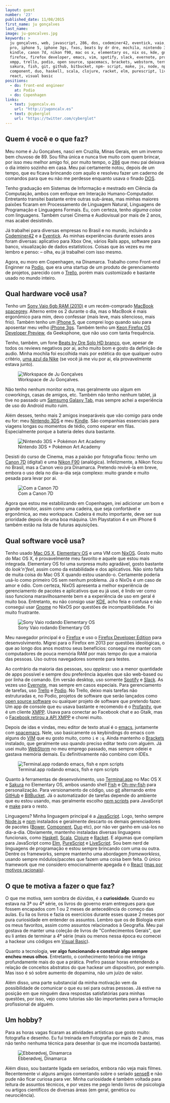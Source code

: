 ```yaml
---
layout: guest
number: '23'
published_date: 11/08/2015
first_name: ju gonçalves
last_name:
image: ju-goncalves.jpg
keywords: >
  ju gonçalves, web, javascript, 286, dos, codeminer42, eventick, vaio, macbook
  pro, iphone 5, iphone 3gs, fxos, beats by dr dre, mochila, nintendo 3ds,
  kindle, canon 7d, nikon f90, mac os x, elementary os, nix os, kde, gnome,
  firefox, firefox developer, emacs, vim, spotify, slack, evernote, profanity,
  xmpp, trello, podio, open source, spacemacs, brackets, webstorm, terminal,
  sakura, fish, git, github, bitbucket, npm- script, make, js, node, npm, bower,
  component, duo, haskell, scala, clojure, racket, elm, purescript, livescript,
  react, visual basic
positions:
  - do: front-end engineer
    at: Podio
  - do: Copenhagen
links:
  - text: jugoncalv.es
    url: "http://jugoncalv.es"
  - text: @cyberglot
    url: "https://twitter.com/cyberglot"
---
```



## Quem é você e o que faz?

Meu nome é Ju Gonçalves, nasci em Cruzília, Minas Gerais, em um inverno bem
chuvoso de 89. Sou filha única e nunca tive muito com quem brincar, por isso meu
melhor amigo foi, por muito tempo, o [286][286] que meu pai deixava o dia
inteiro sozinho em casa. Meu pai certamente notou, depois de um tempo, que eu
ficava brincando com aquilo e resolveu fazer um caderno de comandos para que eu
não me perdesse enquanto usava o finado [DOS][dos].

Tenho graduação em Sistemas de Informação e mestrado em Ciência da Computação,
ambos com enfoque em Interação Humano-Computador. Entretanto transitei bastante
entre outras sub-áreas, mas minhas maiores paixões ficaram em Processamento de
Linguagem Natural, Linguagens de Programação e Linguagens Formais. Eu, com
certeza, tenho *alguma coisa* com linguagens. Também cursei Cinema e Audiovisual
por mais de 2 anos, mas acabei desistindo.

Já trabalhei para diversas empresas no Brasil e no mundo, incluindo a
[Codeminer42][cm42] e a [Eventick][eventick]. As minhas experiências durante
esses anos foram diversas: aplicativo para Xbox One, vários Rails apps, software
para banco, visualização de dados estatísticos. Coisas que às vezes eu me lembro
e penso: – olha, eu já trabalhei com isso mesmo.

Agora, eu moro em Copenhagen, na Dinamarca. Trabalho como Front-end Enginner na
[Podio][podio], que era uma startup de um produto de gerenciamento de projetos,
parecido com o [Trello][trello], porém mais customizado e bastante usado no
mundo inteiro.


[286]: http://vignette4.wikia.nocookie.net/uncyclopedia/images/3/31/286.jpg
[dos]: https://en.wikipedia.org/wiki/DOS
[cm42]: http://www.codeminer42.com/
[eventick]: http://www.codeminer42.com/
[podio]: https://podio.com/
[trello]: http://trello.com/


## Qual hardware você usa?

Tenho um [Sony Vaio 6gb RAM (2010)][vaio] e um recém-comprado
[MacBook spacegrey][macbook]. Alterno entre os 2 durante o dia, mas o MacBook é
mais ergonômico para mim, devo confessar (mais leve, mais silencioso, mais
frio). Também tenho um [iPhone 5][iphone5], que comprei logo quando saiu para
aposentar meu velho [iPhone 3gs][iphone3gs]. Também tenho um
[Keon Firefox OS Developer Preview][fxos], da Geeksphone, que não uso com tanta
frequência.

Tenho, também, um fone [Beats by Dre Solo HD branco][beats], que, apesar
de todos os reviews negativos por ai, acho muito bom e gosto da
definição de audio. Minha mochila foi escolhida mais por estética do que
qualquer outro critério, [uma azul da Nike][mochila] (se você já me viu
por ai, ela provavelmente estava junto).

<figure class="image-fit">
  <img src="/images/content/ju-goncalves-workspace.jpg"
       alt="Workspace de Ju Gonçalves" />
  <figcaption class="caption-top">
    Workspace de Ju Gonçalves.
  </figcaption>
</figure>

Não tenho nenhum monitor extra, mas geralmente uso algum em coworkings, casas de
amigos, etc. Também não tenho nenhum tablet, já tive no passado um
[Samsumg Galaxy Tab][tab], mas sempre achei a experiência de uso do Android
muito ruim.

Além desses, tenho mais 2 amigos inseparáveis que vão comigo para onde eu for:
meu [Nintendo 3DS][3ds] e meu [Kindle][kindle]. São companhias essenciais para
viagens longas ou momentos de tédio, como esperar em filas. Especialmente porque
a bateria deles dura bastante.

<figure class="image-fit">
  <img src="/images/content/ju-goncalves-3ds.jpg"
       alt="Nintendo 3DS + Pokémon Art Academy" />
  <figcaption class="caption-bottom">
    Nintendo 3DS + Pokémon Art Academy
  </figcaption>
</figure>

Desisti do curso de Cinema, mas a paixão por fotografia ficou: tenho um
[Canon 7D][canon] (digital) e uma [Nikon F90][nikon] (analógica). Infelizmente,
a Nikon ficou no Brasil, mas a Canon veio pra Dinamarca. Pretendo revivê-la em
breve, embora o uso dela no dia-a-dia seja complexo: muito grande e muito pesada
para levar por ai.

<figure class="image-fit">
  <img src="/images/content/ju-goncalves-canon7d.jpg"
       alt="Com a Canon 7D" />
  <figcaption class="caption-top">
    Com a Canon 7D
  </figcaption>
</figure>

Agora que estou me estabilizando em Copenhagen, irei adicionar um bom e grande
monitor, assim como uma cadeira, que seja confortável e ergonômica, ao meu
workspace. Cadeira é muito importante, deve ser sua prioridade depois de uma boa
máquina. Um Playstation 4 e um iPhone 6 também estão na lista de futuras
aquisições.


[vaio]: http://cdn.instructables.com/FN8/HCS7/GVA8VEGE/FN8HCS7GVA8VEGE.MEDIUM.jpg
[macbook]: http://www.trustedreviews.com/12-inch-macbook-2015-review
[iphone5]: http://www.techtudo.com.br/tudo-sobre/iphone-5.html
[iphone3gs]: http://www.techtudo.com.br/tudo-sobre/iphone-3gs.html
[fxos]: http://gadgetynews.com/wp-content/uploads/2013/01/Firefox-phone-keon-peak.jpg
[beats]: http://www.digitaltrends.com/headphone-reviews/beats-by-dr-dre-solo-review/
[mochila]: https://standupskateshop.com/wp-content/uploads/2013/04/NIKE-PIEDMONT-BACKPACK-BLUE-RED.jpg
[tab]: http://cdn2.gsmarena.com/vv/pics/samsung/samsung-p1010-galaxy-tab-wi-fi-1.jpg
[3ds]: http://www.techtudo.com.br/tudo-sobre/nintendo-3ds.html
[kindle]: http://www.techtudo.com.br/tudo-sobre/kindle.html
[canon]: http://www.techtudo.com.br/tudo-sobre/canon-eos-7d.html
[nikon]: https://upload.wikimedia.org/wikipedia/commons/b/b9/Nikon_n90s.JPG


## Qual software você usa?

Tenho usado [Mac OS X][macosx], [Elementary OS][elementary] e uma VM com
[NixOS][nix]. Gosto muito do Mac OS X, é provavelmente meu favorito e aquele que
estou mais integrada. Elementary OS foi uma surpresa muito agradável, gosto
bastante do *look'n'feel*, assim como da estabilidade e dos aplicativos. Não
sinto falta de muita coisa do Mac OS X quando estou usando-o. Certamente poderia
usá-lo como primeiro OS sem nenhum problema. Já o NixOs é um caso de amor e
ódio. Com certeza, NixOS apresenta a melhor experiência de gerenciamento de
pacotes e aplicativos que eu já usei, é lindo ver como isso funciona
maravilhosamente bem e a experiência de uso em geral é muito boa. Entretanto, eu
não consigo usar [KDE][kde], acho feia e confusa e não consegui usar
[Gnome][gnome] no NixOS por questões de incompatibilidade. Foi muito frustrante.

<figure class="image-fit">
  <img
    src="/images/content/ju-goncalves-elementary.jpg"
    alt="Sony Vaio rodando Elementary OS" />
  <figcaption class="caption-bottom">
    Sony Vaio rodando Elementary OS
  </figcaption>
</figure>

Meu navegador principal é o [Firefox][firefox] e uso o
[Firefox Developer Edition][firefox-dev] para desenvolvimento. Migrei para o
Firefox em 2013 por questões ideológicas, o que ao longo dos anos mostrou seus
benefícios: consegui me manter com computadores de pouca memória RAM por mais
tempo do que a maioria das pessoas. Uso outros navegadores somente para testes.

Ao contrário da maioria das pessoas, sou *appless*: uso a menor quantidade de
apps possível e sempre dou preferência àqueles que são web-based ou por linha de
comando. Em versão desktop, uso somente [Spotify][spotify] e [Slack][slack]. As
vezes uso [Evernote][evernote], mas sempre em casos especiais. Para
gerenciamento de tarefas, uso [Trello][trello] e [Podio][podio]. No Trello,
deixo mais tarefas não estruturadas e, no Podio, projetos de software que serão
lançados como [open source software][opensource] ou qualquer projeto de software
que pretendo fazer. Um app de console que eu usava bastante e recomendo é o
[Profanity][profanity], que é um cliente [XMPP][xmpp]. Usava para conectar ao
Facebook chat e ao Gtalk, mas o
[Facebook retirou a API XMPP][fb-deprecates-xmpp] e chorei muito.

Depois de idas e vindas, meu editor de texto atual é o [emacs][emacs],
juntamente com [spacemacs][spacemacs]. Nele, uso basicamente os keybindings do
emacs com alguns do [VIM][vim] que eu gosto muito, como `i` e `:q`. Ainda
mantenho o [Brackets][brackets] instalado, que geralmente uso quando preciso
editar texto com alguém. Já usei muito [WebStorm][webstorm] no meu emprego
passado, mas sempre odeiei e gastava memória demais. Eu definitivamente não
combino com IDEs.

<figure class="image-fit">
  <img src="/images/content/ju-goncalves-emacs-terminal-fish.jpg"
       alt="Terminal.app rodando emacs, fish e npm scripts" />
  <figcaption class="caption-bottom">
    Terminal.app rodando emacs, fish e npm scripts
  </figcaption>
</figure>

Quanto à ferramentas de desenvolvimento, uso [Terminal.app][terminal] no Mac OS
X e [Sakura][sakura] no Elementary OS, ambos usando shell [Fish][fish] e
[Oh-my-fish][ohmyfish] para personalização. Para versionamento de código, uso
[git][git] alternando entre [GitHub][github] e [BitBucket][bitbucket]. Já o
automatizador de tarefas depende do ambiente que eu estou usando, mas geralmente
escolho [npm scripts][npm-script] para JavaScript e [make][make] para o resto.

Linguagens? Minha linguagem principal é a [JavaScript][js]. Logo, tenho sempre
[Node.js][node] e [npm][npm] instalados e geralmente descarto os demais
gerenciadores de pacotes ([Bower][bower], [Component][component], [Duo][duo]
etc), por não ver ganho em usá-los no dia-a-dia. Obviamente, mantenho instaladas
diversas linguagens funcionais, como [Haskell][haskell], [Scala][scala],
[Clojure][clojure] e [Racket][racket]. E algumas que compilam para JavaScript
como [Elm][elm], [PureScript][purescript] e [LiveScript][livescript]. Sou bem
nerd de linguagens de programação e estou sempre brincando com uma ou outra.
Dentre os frameworks, sempre mantenho uma abordagem *frameworkless*, usando
sempre módulos/pacotes que fazem uma coisa bem feita. O único framework que me
considero emocionalmente apegada é o [React][react]
([mas por motivos racionais][react-is-awesome]).


[macosx]: https://pt.wikipedia.org/wiki/OS_X
[elementary]: https://elementary.io/
[nix]: http://nixos.org/
[kde]: https://www.kde.org/
[gnome]: https://www.gnome.org/
[firefox]: https://www.mozilla.org/en-US/firefox/new/
[firefox-dev]: https://www.mozilla.org/en-US/firefox/developer/
[emacs]: https://www.gnu.org/software/emacs/
[vim]: http://www.vim.org/
[spotify]: https://www.spotify.com/
[slack]: https://slack.com/
[evernote]: https://evernote.com/
[profanity]: http://www.profanity.im/
[xmpp]: http://xmpp.org/
[fb-deprecates-xmpp]: https://developers.facebook.com/docs/chat
[opensource]: https://en.wikipedia.org/wiki/Open-source_software
[spacemacs]: https://github.com/syl20bnr/spacemacs
[sublime]: http://www.sublimetext.com/3
[brackets]: http://brackets.io/
[webstorm]: https://www.jetbrains.com/webstorm/
[terminal]: https://en.wikipedia.org/wiki/Terminal_%28OS_X%29
[sakura]: https://launchpad.net/sakura
[fish]: http://fishshell.com/
[ohmyfish]: http://bpinto.github.io/oh-my-fish/
[git]: https://git-scm.com/
[github]: https://github.com/jugoncalves
[bitbucket]: https://bitbucket.org/jugoncalves
[npm-script]: http://blog.keithcirkel.co.uk/how-to-use-npm-as-a-build-tool/
[make]: http://www.gnu.org/software/make/
[js]: https://www.javascript.com/
[node]: https://nodejs.org/
[npm]: http://npmjs.com/
[bower]: http://bower.io/
[component]: https://github.com/componentjs/component
[duo]: http://duojs.org/
[haskell]: https://www.haskell.org/
[scala]: http://www.scala-lang.org/
[clojure]: http://clojure.org/
[racket]: http://racket-lang.org/
[elm]: http://elm-lang.org/
[purescript]: http://www.purescript.org/
[livescript]: http://livescript.net/
[react]: http://facebook.github.io/react/
[react-is-awesome]: http://jlongster.com/Removing-User-Interface-Complexity,-or-Why-React-is-Awesome


## O que te motiva a fazer o que faz?

O que me motiva, sem sombra de dúvidas, é a __curiosidade__. Quando eu estava na
3ª ou 4ª série, os livros do governo eram entregues para que fossem encapados
com 1 ou 2 meses de antecedência do começo das aulas. Eu lia os livros e fazia
os exercícios durante esses quase 2 meses por pura curiosidade em entender os
assuntos. Lembro que os de Biologia eram os meus favoritos, assim como assuntos
relacionados à Geografia. Meu pai gostava de manter uma coleção de livros de
"Conhecimentos Gerais", que eu li antes de terminar a 4ª série (mais ou menos
nessa época eu comecei a hackear uns códigos em [Visual Basic][vb]).

Quanto a tecnologia, __ver algo funcionando e construir algo sempre encheu meus
olhos__. Entretanto, o conhecimento teórico me intriga profundamente mais do que
a prática. Prefiro passar horas entendendo a relação de conceitos abstratos do
que hackear um dispositivo, por exemplo. Mas isso é só sobre aumento de
dopamina, não um juízo de valor.

Além disso, uma parte substancial da minha motivação vem da possibilidade de
comunicar o que eu sei para outras pessoas. Já estive na posição em que ninguém
dava respostas satisfatórias para minhas questões, por isso, vejo como tutorias
são tão importantes para a formação profissional de alguém.


[vb]: https://en.wikipedia.org/wiki/Visual_Basic


## Um hobby?

Para as horas vagas ficaram as atividades artísticas que gosto muito: fotografia
e desenho. Eu fui treinada em Fotografia por mais de 2 anos, mas não tenho
nenhuma técnica para desenhar (o que me incomoda bastante).

<figure class="image-fit">
  <img src="/images/content/ju-goncalves-holte.jpg"
       alt="Ebberødvej, Dinamarca" />
  <figcaption class="caption-bottom">
    Ebberødvej, Dinamarca
  </figcaption>
</figure>

Além disso, sou bastante ligada em seriados, embora não veja mais filmes.
Recentemente vi alguns amigos comentando sobre o seriado [sense8][sense8] e não
pude não ficar curiosa para ver. Minha curiosidade é também voltada para leitura
de assuntos técnicos, e por vezes me pego lendo livros de psicologia ou artigos
científicos de diversas áreas (em geral, genética ou neurociência).


[sense8]: http://www.imdb.com/title/tt2431438/
